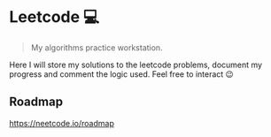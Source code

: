 # Leetcode 💻
> My algorithms practice workstation.

Here I will store my solutions to the leetcode problems, document my progress and comment the logic used. Feel free to interact 😉

## Roadmap

https://neetcode.io/roadmap



